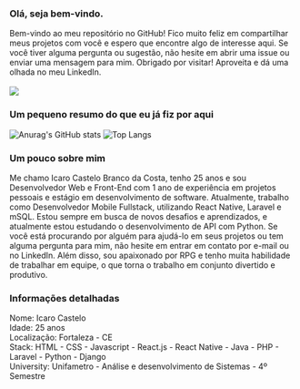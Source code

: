 ### Olá, seja bem-vindo. </br>
Bem-vindo ao meu repositório no GitHub! Fico muito feliz em compartilhar meus projetos com você e espero que encontre algo de interesse aqui. Se você tiver alguma pergunta ou sugestão, não hesite em abrir uma issue ou enviar uma mensagem para mim. Obrigado por visitar! Aproveita e dá uma olhada no meu LinkedIn. </br></br>
[<img src="https://img.shields.io/badge/linkedin-%230077B5.svg?&style=for-the-badge&logo=linkedin&logoColor=white" />](https://www.linkedin.com/in/icastelob/) 


### Um pequeno resumo do que eu já fiz por aqui
![Anurag's GitHub stats](https://github-readme-stats.vercel.app/api?username=icastelito&show_icons=true&theme=tokyonight)
![Top Langs](https://github-readme-stats.vercel.app/api/top-langs/?username=icastelito&layout=compact&theme=tokyonight&card_width=450)

### Um pouco sobre mim
Me chamo Icaro Castelo Branco da Costa, tenho 25 anos e sou Desenvolvedor Web e Front-End com 1 ano de experiência em projetos pessoais e estágio em desenvolvimento de software. Atualmente, trabalho como Desenvolvedor Mobile Fullstack, utilizando React Native, Laravel e mSQL. Estou sempre em busca de novos desafios e aprendizados, e atualmente estou estudando o desenvolvimento de API com Python. Se você está procurando por alguém para ajudá-lo em seus projetos ou tem alguma pergunta para mim, não hesite em entrar em contato por e-mail ou no LinkedIn. Além disso, sou apaixonado por RPG e tenho muita habilidade de trabalhar em equipe, o que torna o trabalho em conjunto divertido e produtivo. 

### Informações detalhadas
Nome: Icaro Castelo </br>
Idade: 25 anos </br>
Localização: Fortaleza - CE </br>
Stack: HTML - CSS - Javascript - React.js - React Native - Java - PHP - Laravel - Python - Django </br>
University: Unifametro - Análise e desenvolvimento de Sistemas - 4º Semestre </br>
